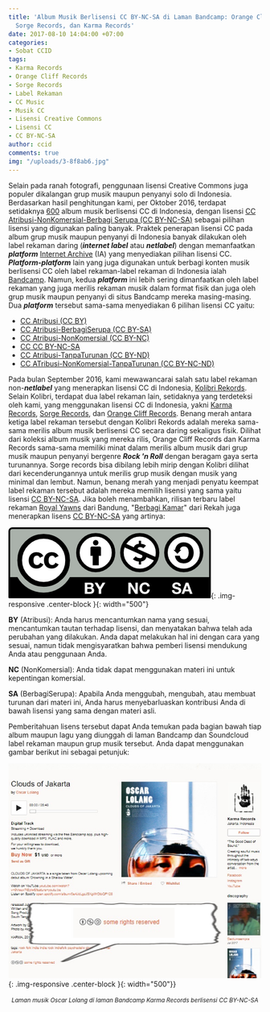 ```yaml
---
title: 'Album Musik Berlisensi CC BY-NC-SA di Laman Bandcamp: Orange Cliff Records,
  Sorge Records, dan Karma Records'
date: 2017-08-10 14:04:00 +07:00
categories:
- Sobat CCID
tags:
- Karma Records
- Orange Cliff Records
- Sorge Records
- Label Rekaman
- CC Music
- Musik CC
- Lisensi Creative Commons
- Lisensi CC
- CC BY-NC-SA
author: ccid
comments: true
img: "/uploads/3-8f8ab6.jpg"
---
```


Selain pada ranah fotografi, penggunaan lisensi Creative Commons juga populer dikalangan grup musik maupun penyanyi solo di Indonesia. Berdasarkan hasil penghitungan kami, per Oktober 2016, terdapat setidaknya [600](http://bit.do/CC12K) album musik berlisensi CC di Indonesia, dengan lisensi [CC Atribusi-NonKomersial-Berbagi Serupa (CC BY-NC-SA)](https://creativecommons.org/licenses/by-nc-sa/4.0/deed.id) sebagai pilihan lisensi yang digunakan paling banyak. Praktek penerapan lisensi CC pada album grup musik maupun penyanyi di Indonesia banyak dilakukan oleh label rekaman daring (***internet label*** atau ***netlabel***) dengan memanfaatkan ***platform*** [Internet Archive](https://archive.org/web/) (IA) yang menyediakan pilihan lisensi CC. ***Platform-platform*** lain yang juga digunakan untuk berbagi konten musik berlisensi CC oleh label rekaman-label rekaman di Indonesia ialah [Bandcamp](http://bandcamp.com/). Namun, kedua ***platform*** ini lebih sering dimanfaatkan oleh label rekaman yang juga merilis rekaman musik dalam format fisik dan juga oleh grup musik maupun penyanyi di situs Bandcamp mereka masing-masing. Dua ***platform*** tersebut sama-sama menyediakan 6 pilihan lisensi CC yaitu:

* [CC Atribusi (CC BY)](https://creativecommons.org/licenses/by/4.0/deed.id)
* [CC Atribusi-BerbagiSerupa (CC BY-SA)](https://creativecommons.org/licenses/by-sa/4.0/deed.id)
* [CC Atribusi-NonKomersial (CC BY-NC)](https://creativecommons.org/licenses/by-nc/4.0/deed.id)
* [CC CC BY-NC-SA](https://creativecommons.org/licenses/by-nc-sa/4.0/deed.id)
* [CC Atribusi-TanpaTurunan (CC BY-ND)](https://creativecommons.org/licenses/by-nd/4.0/deed.id)
* [CC ATribusi-NonKomersial-TanpaTurunan (CC BY-NC-ND)](https://creativecommons.org/licenses/by-nc-nd/4.0/deed.id)

Pada bulan September 2016, kami mewawancarai salah satu label rekaman non-***netlabel*** yang menerapkan lisensi CC di Indonesia, [Kolibri Rekords](http://creativecommons.or.id/2016/09/wawancara-dengan-label-rekaman-kolibri/). Selain Kolibri, terdapat dua label rekaman lain, setidaknya yang terdeteksi oleh kami, yang menggunakan lisensi CC di Indonesia, yakni [Karma Records](https://karmarecords.bandcamp.com/), [Sorge Records](https://sorgerecords.bandcamp.com/), dan [Orange Cliff Records](https://orangecliffrecords.bandcamp.com/music). Benang merah antara ketiga label rekaman tersebut dengan Kolibri Rekords adalah mereka sama-sama merilis album musik berlisensi CC secara daring sekaligus fisik. Dilihat dari koleksi album musik yang mereka rilis, Orange Cliff Records dan Karma Records sama-sama memiliki minat dalam merilis album musik dari grup musik maupun penyanyi bergenre ***Rock 'n Roll*** dengan beragam gaya serta turunannya. Sorge records bisa dibilang lebih mirip dengan Kolibri dilihat dari kecenderungannya untuk merilis grup musik dengan musik yang minimal dan lembut.  Namun, benang merah yang menjadi penyatu keempat label rekaman tersebut adalah mereka memilih lisensi yang sama yaitu lisensi [CC BY-NC-SA](https://creativecommons.org/licenses/by-nc-sa/4.0/deed.id). Jika boleh menambahkan, rilisan terbaru label rekaman [Royal Yawns](https://rekah.bandcamp.com/album/berbagi-kamar) dari Bandung, "[Berbagi Kamar](https://rekah.bandcamp.com/album/berbagi-kamar)" dari Rekah juga menerapkan lisens [CC BY-NC-SA](https://creativecommons.org/licenses/by-nc-sa/4.0/deed.id) yang artinya:

![by-nc-sa.png](/uploads/by-nc-sa.png){: .img-responsive .center-block }{: width="500"}

**BY** (Atribusi): Anda harus mencantumkan nama yang sesuai, mencantumkan tautan terhadap lisensi, dan menyatakan bahwa telah ada perubahan yang dilakukan. Anda dapat melakukan hal ini dengan cara yang sesuai, namun tidak mengisyaratkan bahwa pemberi lisensi mendukung Anda atau penggunaan Anda.

**NC** (NonKomersial): Anda tidak dapat menggunakan materi ini untuk kepentingan komersial. 

**SA** (BerbagiSerupa): Apabila Anda menggubah, mengubah, atau membuat turunan dari materi ini, Anda harus menyebarluaskan kontribusi Anda di bawah lisensi yang sama dengan materi asli.

Pemberitahuan lisens tersebut dapat Anda temukan pada bagian bawah tiap album maupun lagu yang diunggah di laman Bandcamp dan Soundcloud label rekaman maupun grup musik tersebut. Anda dapat menggunakan gambar berikut ini sebagai petunjuk:

![3-8f8ab6.jpg](/uploads/3-8f8ab6.jpg){: .img-responsive .center-block }{: width="500"}}<center><small><i>Laman musik Oscar Lolang di laman Bandcamp Karma Records berlisensi CC BY-NC-SA</i></small></center>